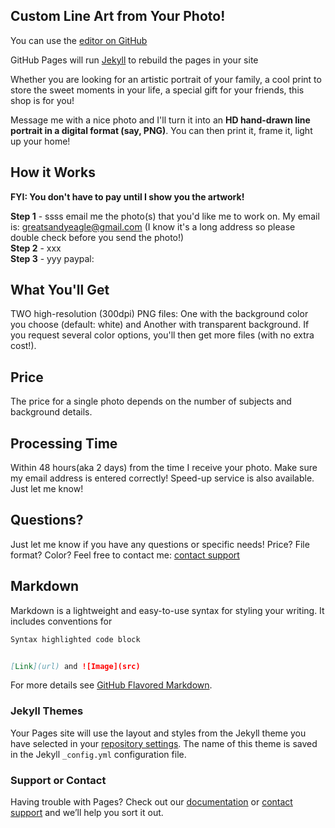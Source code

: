 ## Custom Line Art from Your Photo!

You can use the [editor on GitHub](https://github.com/greatsandyeagle/sdart.github.io/edit/gh-pages/index.md) 

GitHub Pages will run [Jekyll](https://jekyllrb.com/) to rebuild the pages in your site

Whether you are looking for an artistic portrait of your family, a cool print to store the sweet moments in your life, a special gift for your friends, this shop is for you! 

Message me with a nice photo and I'll turn it into an **HD hand-drawn line portrait in a digital format (say, PNG)**. You can then print it, frame it, light up your home!

## How it Works

**FYI: You don't have to pay until I show you the artwork!**

**Step 1** - ssss email me the photo(s) that you'd like me to work on. My email is: greatsandyeagle@gmail.com  (I know it's a long address so please double check before you send the photo!)    
**Step 2** - xxx    
**Step 3** - yyy  paypal:

## What You'll Get
TWO high-resolution (300dpi) PNG files: One with the background color you choose (default: white) and Another with transparent background. 
If you request several color options, you'll then get more files (with no extra cost!).

## Price
The price for a single photo depends on the number of subjects and background details.

## Processing Time
Within 48 hours(aka 2 days) from the time I receive your photo. Make sure my email address is entered correctly!
Speed-up service is also available. Just let me know!

## Questions?
Just let me know if you have any questions or specific needs! Price? File format? Color? Feel free to contact me:
[contact support](https://github.com/contact)

## Markdown

Markdown is a lightweight and easy-to-use syntax for styling your writing. It includes conventions for

```markdown
Syntax highlighted code block


[Link](url) and ![Image](src)
```

For more details see [GitHub Flavored Markdown](https://guides.github.com/features/mastering-markdown/).

### Jekyll Themes

Your Pages site will use the layout and styles from the Jekyll theme you have selected in your [repository settings](https://github.com/greatsandyeagle/sdart.github.io/settings). The name of this theme is saved in the Jekyll `_config.yml` configuration file.

### Support or Contact

Having trouble with Pages? Check out our [documentation](https://docs.github.com/categories/github-pages-basics/) or [contact support](https://github.com/contact) and we’ll help you sort it out.
